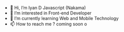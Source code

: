 - 👋 Hi, I’m Iyan D Javascript (Nakama)
- 👀 I’m interested in Front-end Developer
- 🌱 I’m currently learning Web and Mobile Technology
- 📫 How to reach me ? coming soon
o
<!---
codexyan/codexyan is a ✨ special ✨ repository because its `README.md` (this file) appears on your GitHub profile.
You can click the Preview link to take a look at your changes.
--->

